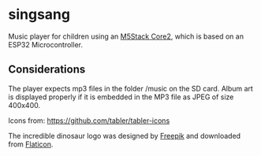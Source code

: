 # singsang

Music player for children using an [M5Stack Core2](https://m5stack.com/collections/all/products/m5stack-core2-esp32-iot-development-kit), which is based on an ESP32 Microcontroller.

## Considerations

The player expects mp3 files in the folder /music on the SD card. Album art is displayed properly if it is embedded in the MP3 file as JPEG of size 400x400.

Icons from: https://github.com/tabler/tabler-icons

The incredible dinosaur logo was designed by [Freepik](https://www.flaticon.com/authors/freepik) and downloaded from [Flaticon](https://www.flaticon.com/).

